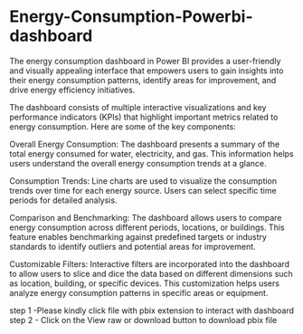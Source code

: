 # Energy-Consumption-Powerbi-dashboard
The energy consumption dashboard in Power BI provides a user-friendly and visually appealing interface that empowers users to gain insights into their energy consumption patterns, identify areas for improvement, and drive energy efficiency initiatives.

The dashboard consists of multiple interactive visualizations and key performance indicators (KPIs) that highlight important metrics related to energy consumption. Here are some of the key components:

Overall Energy Consumption: The dashboard presents a summary of the total energy consumed for water, electricity, and gas. This information helps users understand the overall energy consumption trends at a glance.

Consumption Trends: Line charts are used to visualize the consumption trends over time for each energy source. Users can select specific time periods for detailed analysis.

Comparison and Benchmarking: The dashboard allows users to compare energy consumption across different periods, locations, or buildings. This feature enables benchmarking against predefined targets or industry standards to identify outliers and potential areas for improvement.

Customizable Filters: Interactive filters are incorporated into the dashboard to allow users to slice and dice the data based on different dimensions such as location, building, or specific devices. This customization helps users analyze energy consumption patterns in specific areas or equipment.


step 1 -Please kindly click file with pbix extension to interact with dashboard 
step 2 - Click on the View raw or download button to download pbix file

